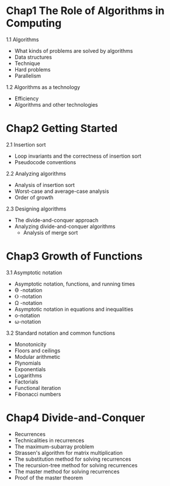 Chap1 The Role of Algorithms in Computing
===
1.1 Algorithms
- What kinds of problems are solved by algorithms
- Data structures
- Technique
- Hard problems
- Parallelism

1.2 Algorithms as a technology
- Efficiency
- Algorithms and other technologies

Chap2 Getting Started
===
2.1 Insertion sort
- Loop invariants and the correctness of insertion sort
- Pseudocode conventions
 
2.2 Analyzing algorithms
- Analysis of insertion sort
- Worst-case and average-case analysis
- Order of growth
 
2.3 Designing algorithms
- The divide-and-conquer approach
- Analyzing divide-and-conquer algorithms
  - Analysis of merge sort

Chap3 Growth of Functions
===
3.1 Asymptotic notation
- Asymptotic notation, functions, and running times
- ϴ -notation
- Ⲟ -notation
- Ω -notation 
- Asymptotic notation in equations and inequalities
- o-notation
- ω-notation

3.2 Standard notation and common functions
- Monotonicity
- Floors and ceilings
- Modular arithmetic
- Plynomials
- Exponentials
- Logarithms
- Factorials
- Functional iteration
- Fibonacci numbers

Chap4 Divide-and-Conquer
===
- Recurrences
- Technicalities in recurrences
- The maximum-subarray problem
- Strassen's algorithm for matrix multiplication
- The substitution method for solving recurrences
- The recursion-tree method for solving recurrences
- The master method for solving recurrences
- Proof of the master theorem
